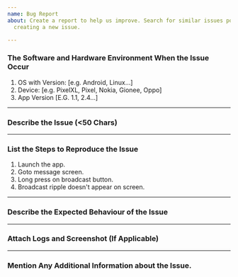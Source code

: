 ```yaml
---
name: Bug Report
about: Create a report to help us improve. Search for similar issues posted before
  creating a new issue.

---
```


### The Software and Hardware Environment When the Issue Occur

1. OS with Version: [e.g. Android, Linux…]
2. Device: [e.g. PixelXL, Pixel, Nokia, Gionee, Oppo]
3. App Version [E.G. 1.1, 2.4…]
---



### Describe the Issue (<50 Chars)
---



### List the Steps to Reproduce the Issue
1. Launch the app.
2. Goto message screen.
3. Long press on broadcast button.
4. Broadcast ripple doesn't appear on screen.
---



### Describe the Expected Behaviour of the Issue
---



### Attach Logs and Screenshot (If Applicable)
---



### Mention Any Additional Information about the Issue.


